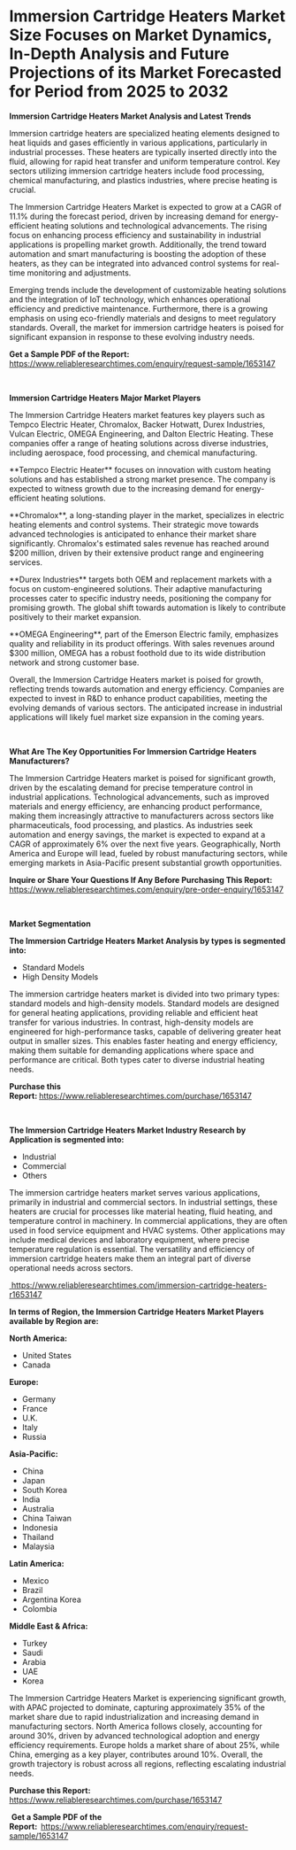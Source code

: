 <p><h1>Immersion Cartridge Heaters Market Size Focuses on Market Dynamics, In-Depth Analysis and Future Projections of its Market Forecasted for Period from 2025 to 2032</h1></p><p><strong>Immersion Cartridge Heaters Market Analysis and Latest Trends</strong></p>
<p><p>Immersion cartridge heaters are specialized heating elements designed to heat liquids and gases efficiently in various applications, particularly in industrial processes. These heaters are typically inserted directly into the fluid, allowing for rapid heat transfer and uniform temperature control. Key sectors utilizing immersion cartridge heaters include food processing, chemical manufacturing, and plastics industries, where precise heating is crucial.</p><p>The Immersion Cartridge Heaters Market is expected to grow at a CAGR of 11.1% during the forecast period, driven by increasing demand for energy-efficient heating solutions and technological advancements. The rising focus on enhancing process efficiency and sustainability in industrial applications is propelling market growth. Additionally, the trend toward automation and smart manufacturing is boosting the adoption of these heaters, as they can be integrated into advanced control systems for real-time monitoring and adjustments.</p><p>Emerging trends include the development of customizable heating solutions and the integration of IoT technology, which enhances operational efficiency and predictive maintenance. Furthermore, there is a growing emphasis on using eco-friendly materials and designs to meet regulatory standards. Overall, the market for immersion cartridge heaters is poised for significant expansion in response to these evolving industry needs.</p></p>
<p><strong>Get a Sample PDF of the Report:&nbsp;</strong> <a href="https://www.reliableresearchtimes.com/enquiry/request-sample/1653147?utm_campaign=3171&utm_medium=2&utm_source=Github&utm_content=ia&utm_term=16042025&utm_id=immersion-cartridge-heaters">https://www.reliableresearchtimes.com/enquiry/request-sample/1653147</a></p>
<p>&nbsp;</p>
<p><strong>Immersion Cartridge Heaters Major Market Players</strong></p>
<p><p>The Immersion Cartridge Heaters market features key players such as Tempco Electric Heater, Chromalox, Backer Hotwatt, Durex Industries, Vulcan Electric, OMEGA Engineering, and Dalton Electric Heating. These companies offer a range of heating solutions across diverse industries, including aerospace, food processing, and chemical manufacturing.</p><p>**Tempco Electric Heater** focuses on innovation with custom heating solutions and has established a strong market presence. The company is expected to witness growth due to the increasing demand for energy-efficient heating solutions.</p><p>**Chromalox**, a long-standing player in the market, specializes in electric heating elements and control systems. Their strategic move towards advanced technologies is anticipated to enhance their market share significantly. Chromalox's estimated sales revenue has reached around $200 million, driven by their extensive product range and engineering services.</p><p>**Durex Industries** targets both OEM and replacement markets with a focus on custom-engineered solutions. Their adaptive manufacturing processes cater to specific industry needs, positioning the company for promising growth. The global shift towards automation is likely to contribute positively to their market expansion.</p><p>**OMEGA Engineering**, part of the Emerson Electric family, emphasizes quality and reliability in its product offerings. With sales revenues around $300 million, OMEGA has a robust foothold due to its wide distribution network and strong customer base.</p><p>Overall, the Immersion Cartridge Heaters market is poised for growth, reflecting trends towards automation and energy efficiency. Companies are expected to invest in R&D to enhance product capabilities, meeting the evolving demands of various sectors. The anticipated increase in industrial applications will likely fuel market size expansion in the coming years.</p></p>
<p>&nbsp;</p>
<p><strong>What Are The Key Opportunities For Immersion Cartridge Heaters Manufacturers?</strong></p>
<p><p>The Immersion Cartridge Heaters market is poised for significant growth, driven by the escalating demand for precise temperature control in industrial applications. Technological advancements, such as improved materials and energy efficiency, are enhancing product performance, making them increasingly attractive to manufacturers across sectors like pharmaceuticals, food processing, and plastics. As industries seek automation and energy savings, the market is expected to expand at a CAGR of approximately 6% over the next five years. Geographically, North America and Europe will lead, fueled by robust manufacturing sectors, while emerging markets in Asia-Pacific present substantial growth opportunities.</p></p>
<p><strong>Inquire or Share Your Questions If Any Before Purchasing This Report:</strong> <a href="https://www.reliableresearchtimes.com/enquiry/pre-order-enquiry/1653147?utm_campaign=3171&utm_medium=2&utm_source=Github&utm_content=ia&utm_term=16042025&utm_id=immersion-cartridge-heaters">https://www.reliableresearchtimes.com/enquiry/pre-order-enquiry/1653147</a></p>
<p>&nbsp;</p>
<p><strong>Market Segmentation</strong></p>
<p><strong>The Immersion Cartridge Heaters Market Analysis by types is segmented into:</strong></p>
<p><ul><li>Standard Models</li><li>High Density Models</li></ul></p>
<p><p>The immersion cartridge heaters market is divided into two primary types: standard models and high-density models. Standard models are designed for general heating applications, providing reliable and efficient heat transfer for various industries. In contrast, high-density models are engineered for high-performance tasks, capable of delivering greater heat output in smaller sizes. This enables faster heating and energy efficiency, making them suitable for demanding applications where space and performance are critical. Both types cater to diverse industrial heating needs.</p></p>
<p><strong>Purchase this Report:&nbsp;</strong><a href="https://www.reliableresearchtimes.com/purchase/1653147?utm_campaign=3171&utm_medium=2&utm_source=Github&utm_content=ia&utm_term=16042025&utm_id=immersion-cartridge-heaters">https://www.reliableresearchtimes.com/purchase/1653147</a></p>
<p>&nbsp;</p>
<p><strong>The Immersion Cartridge Heaters Market Industry Research by Application is segmented into:</strong></p>
<p><ul><li>Industrial</li><li>Commercial</li><li>Others</li></ul></p>
<p><p>The immersion cartridge heaters market serves various applications, primarily in industrial and commercial sectors. In industrial settings, these heaters are crucial for processes like material heating, fluid heating, and temperature control in machinery. In commercial applications, they are often used in food service equipment and HVAC systems. Other applications may include medical devices and laboratory equipment, where precise temperature regulation is essential. The versatility and efficiency of immersion cartridge heaters make them an integral part of diverse operational needs across sectors.</p></p>
<p><a href="https://www.reliableresearchtimes.com/immersion-cartridge-heaters-r1653147?utm_campaign=3171&utm_medium=2&utm_source=Github&utm_content=ia&utm_term=16042025&utm_id=immersion-cartridge-heaters">&nbsp;https://www.reliableresearchtimes.com/immersion-cartridge-heaters-r1653147</a></p>
<p><strong>In terms of Region, the Immersion Cartridge Heaters Market Players available by Region are:</strong></p>
<p>
    <p> <strong> North America: </strong>
        <ul>
            <li>United States</li>
            <li>Canada</li>
        </ul>
        </p> 
    <p> <strong> Europe: </strong>
        <ul>
            <li>Germany</li>
            <li>France</li>
            <li>U.K.</li>
            <li>Italy</li>
            <li>Russia</li>
        </ul>
        </p> 
    <p> <strong> Asia-Pacific: </strong>
        <ul>
            <li>China</li>
            <li>Japan</li>
            <li>South Korea</li>
            <li>India</li>
            <li>Australia</li>
            <li>China Taiwan</li>
            <li>Indonesia</li>
            <li>Thailand</li>
            <li>Malaysia</li>
        </ul>
        </p> 
    <p> <strong> Latin America: </strong>
        <ul>
            <li>Mexico</li>
            <li>Brazil</li>
            <li>Argentina Korea</li>
            <li>Colombia</li>
        </ul>
        </p> 
    <p> <strong> Middle East & Africa: </strong>
        <ul>
            <li>Turkey</li>
            <li>Saudi</li>
            <li>Arabia</li>
            <li>UAE</li>
            <li>Korea</li>
        </ul>
    </p>
    </p>
<p><p>The Immersion Cartridge Heaters Market is experiencing significant growth, with APAC projected to dominate, capturing approximately 35% of the market share due to rapid industrialization and increasing demand in manufacturing sectors. North America follows closely, accounting for around 30%, driven by advanced technological adoption and energy efficiency requirements. Europe holds a market share of about 25%, while China, emerging as a key player, contributes around 10%. Overall, the growth trajectory is robust across all regions, reflecting escalating industrial needs.</p></p>
<p><strong>Purchase this Report: </strong><a href="https://www.reliableresearchtimes.com/purchase/1653147?utm_campaign=3171&utm_medium=2&utm_source=Github&utm_content=ia&utm_term=16042025&utm_id=immersion-cartridge-heaters">https://www.reliableresearchtimes.com/purchase/1653147</a></p>
<p>&nbsp;<strong>Get a Sample PDF of the Report:&nbsp;&nbsp;</strong><a href="https://www.reliableresearchtimes.com/enquiry/request-sample/1653147?utm_campaign=3171&utm_medium=2&utm_source=Github&utm_content=ia&utm_term=16042025&utm_id=immersion-cartridge-heaters">https://www.reliableresearchtimes.com/enquiry/request-sample/1653147</a></p>
<p><strong></strong></p>
<p><p></p><p></p><p></p></p>